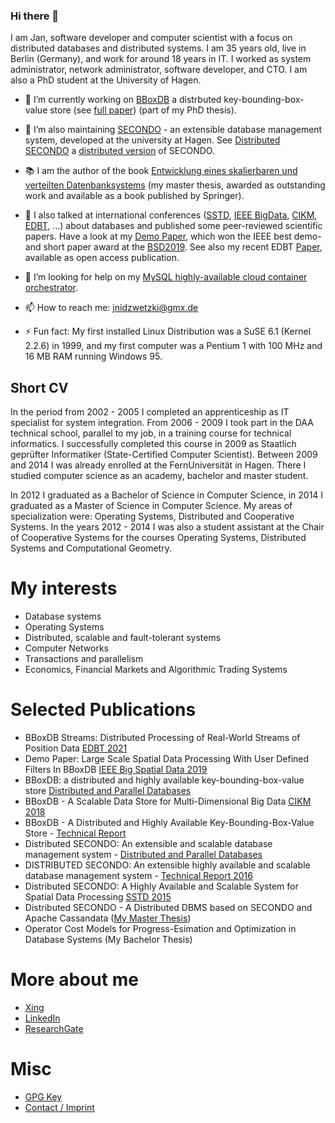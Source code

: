 ### Hi there 👋

I am Jan, software developer and computer scientist with a focus on distributed databases and distributed systems. I am 35 years old, live in Berlin (Germany), and work for around 18 years in IT. I worked as system administrator, network administrator, software developer, and CTO. I am also a PhD student at the University of Hagen. 

- 🔭 I’m currently working on [BBoxDB](https://bboxdb.org) a distrbuted key-bounding-box-value store (see [full paper](https://link.springer.com/article/10.1007/s10619-019-07275-w)) (part of my PhD thesis).

- 🌱 I’m also maintaining [SECONDO](https://secondo-database.github.io) - an extensible database management system, developed at the university at Hagen. See [Distributed SECONDO](https://secondo-database.github.io/DSecondo/DSECONDO-Website/index.html) a [distributed version](https://link.springer.com/chapter/10.1007/978-3-319-22363-6_28) of SECONDO.

- 📚 I am the author of the book [Entwicklung eines skalierbaren und verteilten Datenbanksystems](https://www.springer.com/de/book/9783658124434) (my master thesis, awarded as outstanding work and available as a book published by Springer). 

- 💬 I also talked at international conferences ([SSTD](http://sstd2015.org/), [IEEE BigData](http://cse.ucdenver.edu/~BSD2019/), [CIKM](https://www.cikm2018.units.it/), [EDBT](https://edbticdt2021.cs.ucy.ac.cy/), ...) about databases and published some peer-reviewed  scientific papers. Have a look at my [Demo Paper](https://ieeexplore.ieee.org/document/9005999), which won the IEEE best demo- and short paper award at the [BSD2019](http://cse.ucdenver.edu/~BSD2019/). See also my recent EDBT [Paper](https://edbt2021proceedings.github.io/docs/p170.pdf), available as open access publication.

- 🤔 I’m looking for help on my [MySQL highly-available cloud container orchestrator](https://github.com/jnidzwetzki/mysql-ha-cloud).

- 📫 How to reach me: jnidzwetzki@gmx.de 

- ⚡ Fun fact: My first installed Linux Distribution was a SuSE 6.1 (Kernel 2.2.6) in 1999, and my first computer was a Pentium 1 with 100 MHz and 16 MB RAM running Windows 95.

<!--

- 😄 Pronouns: he/him

**jnidzwetzki/jnidzwetzki** is a ✨ _special_ ✨ repository because its `README.md` (this file) appears on your GitHub profile.

Here are some ideas to get you started:

- 👯 I’m looking to collaborate on ...
-->

## Short CV

In the period from 2002 - 2005 I completed an apprenticeship as IT specialist for system integration. From 2006 - 2009 I took part in the DAA technical school, parallel to my job, in a training course for technical informatics. I successfully completed this course in 2009 as Staatlich geprüfter Informatiker (State-Certified Computer Scientist). Between 2009 and 2014 I was already enrolled at the FernUniversität in Hagen. There I studied computer science as an academy, bachelor and master student.

In 2012 I graduated as a Bachelor of Science in Computer Science, in 2014 I graduated as a Master of Science in Computer Science. My areas of specialization were: Operating Systems, Distributed and Cooperative Systems. In the years 2012 - 2014 I was also a student assistant at the Chair of Cooperative Systems for the courses Operating Systems, Distributed Systems and Computational Geometry.

# My interests

* Database systems
* Operating Systems
* Distributed, scalable and fault-tolerant systems
* Computer Networks
* Transactions and parallelism
* Economics, Financial Markets and Algorithmic Trading Systems

# Selected Publications


* BBoxDB Streams: Distributed Processing of Real-World Streams of Position Data [EDBT 2021](https://edbt2021proceedings.github.io/docs/p170.pdf)
* Demo Paper: Large Scale Spatial Data Processing With User Defined Filters In BBoxDB [IEEE Big Spatial Data 2019](https://ieeexplore.ieee.org/document/9005999)
* BBoxDB: a distributed and highly available key-bounding-box-value store [Distributed and Parallel Databases](https://link.springer.com/article/10.1007/s10619-019-07275-w)
* BBoxDB - A Scalable Data Store for Multi-Dimensional Big Data [CIKM 2018](https://dl.acm.org/citation.cfm?id=3269208)
* BBoxDB - A Distributed and Highly Available Key-Bounding-Box-Value Store - [Technical Report](https://ub-deposit.fernuni-hagen.de/receive/mir_mods_00001277)
* Distributed SECONDO: An extensible and scalable database management system - [Distributed and Parallel Databases](https://link.springer.com/article/10.1007%2Fs10619-017-7198-9)
* DISTRIBUTED SECONDO: An extensible highly available and scalable database management system - [Technical Report 2016](https://www.fernuni-hagen.de/imperia/md/content/fakultaetfuermathematikundinformatik/forschung/berichte/bericht_371.pdf)
* Distributed SECONDO: A Highly Available and Scalable System for Spatial Data Processing [SSTD 2015](https://link.springer.com/chapter/10.1007%2F978-3-319-22363-6_28)
* Distributed SECONDO - A Distributed DBMS based on SECONDO and Apache Cassandata ([My Master Thesis](https://www.springer.com/de/book/9783658124434))
* Operator Cost Models for Progress-Esimation and Optimization in Database Systems (My Bachelor Thesis)

# More about me

* [Xing](https://www.xing.com/profile/JanKristof_Nidzwetzki">)
* [LinkedIn](https://de.linkedin.com/pub/jan-kristof-nidzwetzki/117/b8/318)
* [ResearchGate](https://www.researchgate.net/profile/Jan_Nidzwetzki>)

# Misc

* [GPG Key](gpg.md)
* [Contact / Imprint](imprint.md)
